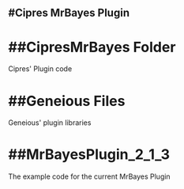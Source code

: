 #Cipres MrBayes Plugin
----------------------

##CipresMrBayes Folder
=====================
Cipres' Plugin code

##Geneious Files
================
Geneious' plugin libraries

##MrBayesPlugin_2_1_3
=====================
The example code for the current MrBayes Plugin